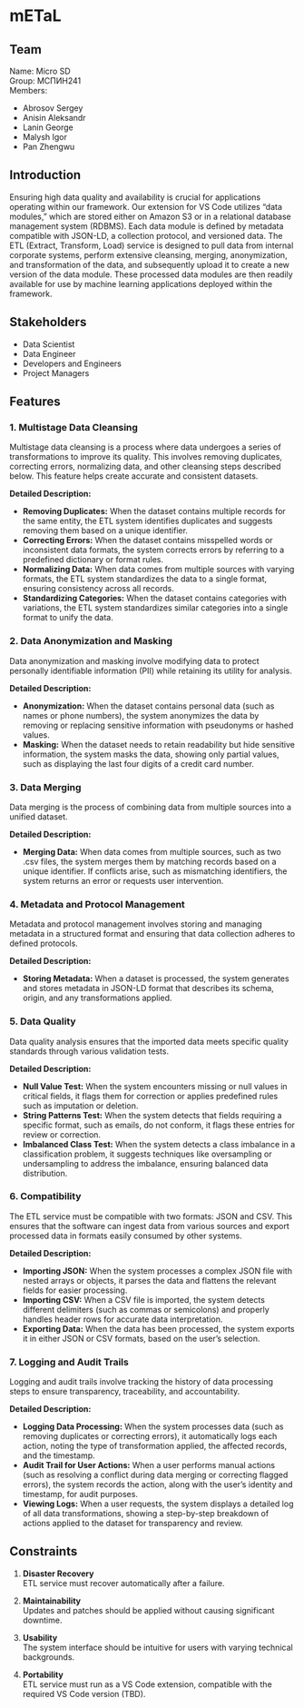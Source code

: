 # mETaL

## Team

Name: Micro SD<br/>
Group: МСПИН241<br/>
Members:
   * Abrosov Sergey  
   * Anisin Aleksandr  
   * Lanin George  
   * Malysh Igor  
   * Pan Zhengwu

## Introduction

Ensuring high data quality and availability is crucial for applications operating within our framework. Our extension for VS Code utilizes “data modules,” which are stored either on Amazon S3 or in a relational database management system (RDBMS). Each data module is defined by metadata compatible with JSON-LD, a collection protocol, and versioned data. The ETL (Extract, Transform, Load) service is designed to pull data from internal corporate systems, perform extensive cleansing, merging, anonymization, and transformation of the data, and subsequently upload it to create a new version of the data module. These processed data modules are then readily available for use by machine learning applications deployed within the framework.

## Stakeholders

* Data Scientist  
* Data Engineer  
* Developers and Engineers  
* Project Managers

## Features

### 1. Multistage Data Cleansing

Multistage data cleansing is a process where data undergoes a series of transformations to improve its quality. This involves removing duplicates, correcting errors, normalizing data, and other cleansing steps described below. This feature helps create accurate and consistent datasets.

**Detailed Description:**

* **Removing Duplicates:** When the dataset contains multiple records for the same entity, the ETL system identifies duplicates and suggests removing them based on a unique identifier.  
* **Correcting Errors:** When the dataset contains misspelled words or inconsistent data formats, the system corrects errors by referring to a predefined dictionary or format rules.  
* **Normalizing Data:** When data comes from multiple sources with varying formats, the ETL system standardizes the data to a single format, ensuring consistency across all records.  
* **Standardizing Categories:** When the dataset contains categories with variations, the ETL system standardizes similar categories into a single format to unify the data.

### 2. Data Anonymization and Masking

Data anonymization and masking involve modifying data to protect personally identifiable information (PII) while retaining its utility for analysis.

**Detailed Description:**

* **Anonymization:** When the dataset contains personal data (such as names or phone numbers), the system anonymizes the data by removing or replacing sensitive information with pseudonyms or hashed values.  
* **Masking:** When the dataset needs to retain readability but hide sensitive information, the system masks the data, showing only partial values, such as displaying the last four digits of a credit card number.  

### 3. Data Merging

Data merging is the process of combining data from multiple sources into a unified dataset.

**Detailed Description:**  

* **Merging Data:** When data comes from multiple sources, such as two .csv files, the system merges them by matching records based on a unique identifier. If conflicts arise, such as mismatching identifiers, the system returns an error or requests user intervention.

### 4. Metadata and Protocol Management

Metadata and protocol management involves storing and managing metadata in a structured format and ensuring that data collection adheres to defined protocols.

**Detailed Description:**

* **Storing Metadata:** When a dataset is processed, the system generates and stores metadata in JSON-LD format that describes its schema, origin, and any transformations applied.  

### 5. Data Quality

Data quality analysis ensures that the imported data meets specific quality standards through various validation tests.

**Detailed Description:**

* **Null Value Test:** When the system encounters missing or null values in critical fields, it flags them for correction or applies predefined rules such as imputation or deletion.  
* **String Patterns Test:** When the system detects that fields requiring a specific format, such as emails, do not conform, it flags these entries for review or correction.  
* **Imbalanced Class Test:** When the system detects a class imbalance in a classification problem, it suggests techniques like oversampling or undersampling to address the imbalance, ensuring balanced data distribution.

### 6. Compatibility

The ETL service must be compatible with two formats: JSON and CSV. This ensures that the software can ingest data from various sources and export processed data in formats easily consumed by other systems.

**Detailed Description:**

* **Importing JSON:** When the system processes a complex JSON file with nested arrays or objects, it parses the data and flattens the relevant fields for easier processing.  
* **Importing CSV:** When a CSV file is imported, the system detects different delimiters (such as commas or semicolons) and properly handles header rows for accurate data interpretation.  
* **Exporting Data:** When the data has been processed, the system exports it in either JSON or CSV formats, based on the user’s selection.

### 7. Logging and Audit Trails

Logging and audit trails involve tracking the history of data processing steps to ensure transparency, traceability, and accountability.

**Detailed Description:**

* **Logging Data Processing:** When the system processes data (such as removing duplicates or correcting errors), it automatically logs each action, noting the type of transformation applied, the affected records, and the timestamp.
* **Audit Trail for User Actions:** When a user performs manual actions (such as resolving a conflict during data merging or correcting flagged errors), the system records the action, along with the user’s identity and timestamp, for audit purposes.
* **Viewing Logs:** When a user requests, the system displays a detailed log of all data transformations, showing a step-by-step breakdown of actions applied to the dataset for transparency and review.

## Constraints

1. **Disaster Recovery**  
   ETL service must recover automatically after a failure.

2. **Maintainability**  
   Updates and patches should be applied without causing significant downtime.

3. **Usability**  
   The system interface should be intuitive for users with varying technical backgrounds.

4. **Portability**  
   ETL service must run as a VS Code extension, compatible with the required VS Code version (TBD).
